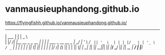 # vanmausieuphandong.github.io
https://flyingfishh.github.io/vanmausieuphandong.github.io/

______  _                    ______                     
| ___ \| |                   |  _  \                    
| |_/ /| |__    __ _  _ __   | | | | ___   _ __    __ _ 
|  __/ | '_ \  / _` || '_ \  | | | |/ _ \ | '_ \  / _` |
| |    | | | || (_| || | | | | |/ /| (_) || | | || (_| |
\_|    |_| |_| \__,_||_| |_| |___/  \___/ |_| |_| \__, |
                                                   __/ |
                                                  |___/ 
